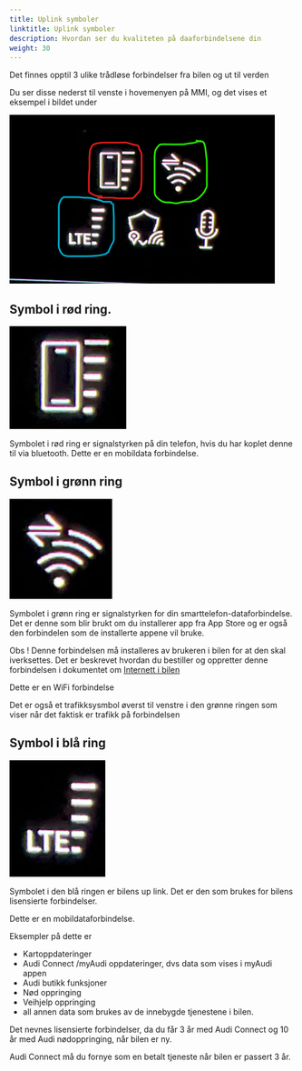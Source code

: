 ```yaml
---
title: Uplink symboler
linktitle: Uplink symboler
description: Hvordan ser du kvaliteten på daaforbindelsene din
weight: 30
---
```


Det finnes opptil 3 ulike trådløse forbindelser fra bilen og ut til verden

Du ser disse nederst til venste i hovemenyen på MMI, og det vises et eksempel i bildet under

![alt text](image.png)

## Symbol i rød ring.

![alt text](image-1.png)

Symbolet i rød ring er signalstyrken på din telefon, hvis du har koplet denne til via bluetooth. Dette er en mobildata forbindelse.

## Symbol i grønn ring

![alt text](image-2.png)

Symbolet i grønn ring er signalstyrken for din smarttelefon-dataforbindelse. Det er denne som blir brukt om du installerer app fra App Store og er også den forbindelen som de installerte appene vil bruke.

Obs ! Denne forbindelsen må installeres av brukeren i bilen for at den skal iverksettes. Det er beskrevet hvordan du bestiller og oppretter denne forbindelsen i dokumentet om [Internett i bilen](../internet-in-the-car)

Dette er en WiFi forbindelse

Det er også et trafikksysmbol øverst til venstre i den grønne ringen som viser når det faktisk er trafikk på forbindelsen


## Symbol i blå ring

![alt text](image-3.png)

Symbolet i den blå ringen er bilens up link. Det er den som brukes for bilens lisensierte forbindelser.

Dette er en mobildataforbindelse.

Eksempler på dette er

- Kartoppdateringer
- Audi Connect /myAudi oppdateringer, dvs data som vises i myAudi appen
- Audi butikk funksjoner
- Nød oppringing
- Veihjelp oppringing
- all annen data som brukes av de innebygde tjenestene i bilen.

Det nevnes lisensierte forbindelser, da du får 3 år med Audi Connect og 10 år med Audi nødoppringing, når bilen er ny.

Audi Connect må du fornye som en betalt tjeneste når bilen er passert 3 år.

